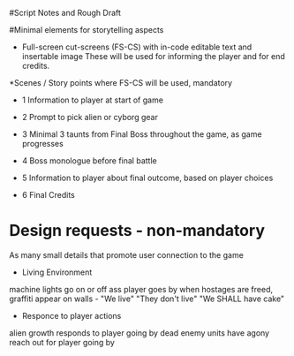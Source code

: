 #Script Notes and Rough Draft

#Minimal elements for storytelling aspects

* Full-screen cut-screens (FS-CS) with in-code editable text and insertable image 
These will be used for informing the player and for end credits.

*Scenes / Story points where FS-CS will be used, mandatory

- 1 Information to player at start of game
- 2 Prompt to pick alien or cyborg gear

- 3 Minimal 3 taunts from Final Boss throughout the game, as game progresses

- 4 Boss monologue before final battle

- 5 Information to player about final outcome, based on player choices

- 6 Final Credits


# Design requests  - non-mandatory

As many small details that promote user connection to the game


* Living Environment

machine lights go on or off ass player goes by
when hostages are freed, graffiti appear on walls - "We live" "They don't live" "We SHALL have cake"

* Responce to player actions 

alien growth responds to player going by
dead enemy units have agony reach out for player going by
